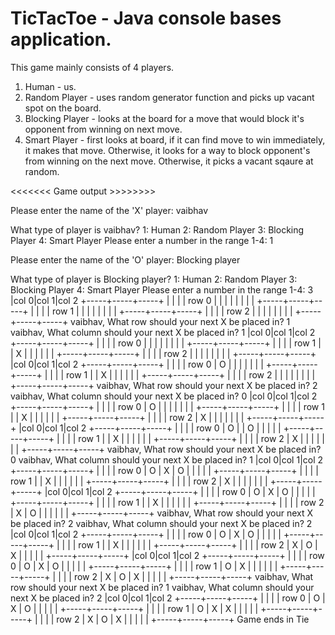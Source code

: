# TicTacToe - Java console bases application.

This game mainly consists of 4 players.
1. Human - us.
2. Random Player - uses random generator function and picks up vacant spot on the board.
3. Blocking Player - looks at the board for a move that would block it's opponent from winning on next move.
4. Smart Player - first looks at board, if it can find move to win immediately, it makes that move. Otherwise, it looks for a way to
   block opponent's from winning on the next move. Otherwise, it picks a vacant sqaure at random.
   
   
<<<<<<< Game output >>>>>>>>


Please enter the name of the 'X' player: vaibhav

What type of player is vaibhav?
  1: Human
  2: Random Player
  3: Blocking Player
  4: Smart Player
Please enter a number in the range 1-4: 1

Please enter the name of the 'O' player: Blocking player

What type of player is Blocking player?
  1: Human
  2: Random Player
  3: Blocking Player
  4: Smart Player
Please enter a number in the range 1-4: 3
          |col 0|col 1|col 2
          +-----+-----+-----+
          |     |     |     |
    row 0 |     |     |     |
          |     |     |     |
          +-----+-----+-----+
          |     |     |     |
    row 1 |     |     |     |
          |     |     |     |
          +-----+-----+-----+
          |     |     |     |
    row 2 |     |     |     |
          |     |     |     |
          +-----+-----+-----+
vaibhav, What row should your next X be placed in?
1
vaibhav, What column should your next X be placed in?
1
          |col 0|col 1|col 2
          +-----+-----+-----+
          |     |     |     |
    row 0 |     |     |     |
          |     |     |     |
          +-----+-----+-----+
          |     |     |     |
    row 1 |     |  X  |     |
          |     |     |     |
          +-----+-----+-----+
          |     |     |     |
    row 2 |     |     |     |
          |     |     |     |
          +-----+-----+-----+
          |col 0|col 1|col 2
          +-----+-----+-----+
          |     |     |     |
    row 0 |  O  |     |     |
          |     |     |     |
          +-----+-----+-----+
          |     |     |     |
    row 1 |     |  X  |     |
          |     |     |     |
          +-----+-----+-----+
          |     |     |     |
    row 2 |     |     |     |
          |     |     |     |
          +-----+-----+-----+
vaibhav, What row should your next X be placed in?
2
vaibhav, What column should your next X be placed in?
0
          |col 0|col 1|col 2
          +-----+-----+-----+
          |     |     |     |
    row 0 |  O  |     |     |
          |     |     |     |
          +-----+-----+-----+
          |     |     |     |
    row 1 |     |  X  |     |
          |     |     |     |
          +-----+-----+-----+
          |     |     |     |
    row 2 |  X  |     |     |
          |     |     |     |
          +-----+-----+-----+
          |col 0|col 1|col 2
          +-----+-----+-----+
          |     |     |     |
    row 0 |  O  |     |  O  |
          |     |     |     |
          +-----+-----+-----+
          |     |     |     |
    row 1 |     |  X  |     |
          |     |     |     |
          +-----+-----+-----+
          |     |     |     |
    row 2 |  X  |     |     |
          |     |     |     |
          +-----+-----+-----+
vaibhav, What row should your next X be placed in?
0
vaibhav, What column should your next X be placed in?
1
          |col 0|col 1|col 2
          +-----+-----+-----+
          |     |     |     |
    row 0 |  O  |  X  |  O  |
          |     |     |     |
          +-----+-----+-----+
          |     |     |     |
    row 1 |     |  X  |     |
          |     |     |     |
          +-----+-----+-----+
          |     |     |     |
    row 2 |  X  |     |     |
          |     |     |     |
          +-----+-----+-----+
          |col 0|col 1|col 2
          +-----+-----+-----+
          |     |     |     |
    row 0 |  O  |  X  |  O  |
          |     |     |     |
          +-----+-----+-----+
          |     |     |     |
    row 1 |     |  X  |     |
          |     |     |     |
          +-----+-----+-----+
          |     |     |     |
    row 2 |  X  |  O  |     |
          |     |     |     |
          +-----+-----+-----+
vaibhav, What row should your next X be placed in?
2
vaibhav, What column should your next X be placed in?
2
          |col 0|col 1|col 2
          +-----+-----+-----+
          |     |     |     |
    row 0 |  O  |  X  |  O  |
          |     |     |     |
          +-----+-----+-----+
          |     |     |     |
    row 1 |     |  X  |     |
          |     |     |     |
          +-----+-----+-----+
          |     |     |     |
    row 2 |  X  |  O  |  X  |
          |     |     |     |
          +-----+-----+-----+
          |col 0|col 1|col 2
          +-----+-----+-----+
          |     |     |     |
    row 0 |  O  |  X  |  O  |
          |     |     |     |
          +-----+-----+-----+
          |     |     |     |
    row 1 |  O  |  X  |     |
          |     |     |     |
          +-----+-----+-----+
          |     |     |     |
    row 2 |  X  |  O  |  X  |
          |     |     |     |
          +-----+-----+-----+
vaibhav, What row should your next X be placed in?
1
vaibhav, What column should your next X be placed in?
2
          |col 0|col 1|col 2
          +-----+-----+-----+
          |     |     |     |
    row 0 |  O  |  X  |  O  |
          |     |     |     |
          +-----+-----+-----+
          |     |     |     |
    row 1 |  O  |  X  |  X  |
          |     |     |     |
          +-----+-----+-----+
          |     |     |     |
    row 2 |  X  |  O  |  X  |
          |     |     |     |
          +-----+-----+-----+
Game ends in Tie

